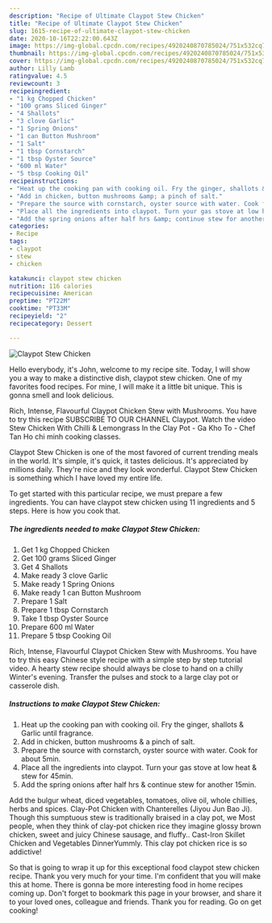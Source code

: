 ```yaml
---
description: "Recipe of Ultimate Claypot Stew Chicken"
title: "Recipe of Ultimate Claypot Stew Chicken"
slug: 1615-recipe-of-ultimate-claypot-stew-chicken
date: 2020-10-16T22:22:00.643Z
image: https://img-global.cpcdn.com/recipes/4920240870785024/751x532cq70/claypot-stew-chicken-recipe-main-photo.jpg
thumbnail: https://img-global.cpcdn.com/recipes/4920240870785024/751x532cq70/claypot-stew-chicken-recipe-main-photo.jpg
cover: https://img-global.cpcdn.com/recipes/4920240870785024/751x532cq70/claypot-stew-chicken-recipe-main-photo.jpg
author: Lilly Lamb
ratingvalue: 4.5
reviewcount: 3
recipeingredient:
- "1 kg Chopped Chicken"
- "100 grams Sliced Ginger"
- "4 Shallots"
- "3 clove Garlic"
- "1 Spring Onions"
- "1 can Button Mushroom"
- "1 Salt"
- "1 tbsp Cornstarch"
- "1 tbsp Oyster Source"
- "600 ml Water"
- "5 tbsp Cooking Oil"
recipeinstructions:
- "Heat up the cooking pan with cooking oil. Fry the ginger, shallots &amp; Garlic until fragrance."
- "Add in chicken, button mushrooms &amp; a pinch of salt."
- "Prepare the source with cornstarch, oyster source with water. Cook for about 5min."
- "Place all the ingredients into claypot. Turn your gas stove at low heat &amp; stew for 45min."
- "Add the spring onions after half hrs &amp; continue stew for another 15min."
categories:
- Recipe
tags:
- claypot
- stew
- chicken

katakunci: claypot stew chicken 
nutrition: 116 calories
recipecuisine: American
preptime: "PT22M"
cooktime: "PT33M"
recipeyield: "2"
recipecategory: Dessert

---
```



![Claypot Stew Chicken](https://img-global.cpcdn.com/recipes/4920240870785024/751x532cq70/claypot-stew-chicken-recipe-main-photo.jpg)

Hello everybody, it's John, welcome to my recipe site. Today, I will show you a way to make a distinctive dish, claypot stew chicken. One of my favorites food recipes. For mine, I will make it a little bit unique. This is gonna smell and look delicious.

Rich, Intense, Flavourful Claypot Chicken Stew with Mushrooms. You have to try this recipe SUBSCRIBE TO OUR CHANNEL Claypot. Watch the video Stew Chicken With Chilli &amp; Lemongrass In the Clay Pot - Ga Kho To - Chef Tan Ho chi minh cooking classes.

Claypot Stew Chicken is one of the most favored of current trending meals in the world. It's simple, it's quick, it tastes delicious. It's appreciated by millions daily. They're nice and they look wonderful. Claypot Stew Chicken is something which I have loved my entire life.


To get started with this particular recipe, we must prepare a few ingredients. You can have claypot stew chicken using 11 ingredients and 5 steps. Here is how you cook that.

<!--inarticleads1-->

##### The ingredients needed to make Claypot Stew Chicken:

1. Get 1 kg Chopped Chicken
1. Get 100 grams Sliced Ginger
1. Get 4 Shallots
1. Make ready 3 clove Garlic
1. Make ready 1 Spring Onions
1. Make ready 1 can Button Mushroom
1. Prepare 1 Salt
1. Prepare 1 tbsp Cornstarch
1. Take 1 tbsp Oyster Source
1. Prepare 600 ml Water
1. Prepare 5 tbsp Cooking Oil


Rich, Intense, Flavourful Claypot Chicken Stew with Mushrooms. You have to try this easy Chinese style recipe with a simple step by step tutorial video. A hearty stew recipe should always be close to hand on a chilly Winter&#39;s evening. Transfer the pulses and stock to a large clay pot or casserole dish. 

<!--inarticleads2-->

##### Instructions to make Claypot Stew Chicken:

1. Heat up the cooking pan with cooking oil. Fry the ginger, shallots &amp; Garlic until fragrance.
1. Add in chicken, button mushrooms &amp; a pinch of salt.
1. Prepare the source with cornstarch, oyster source with water. Cook for about 5min.
1. Place all the ingredients into claypot. Turn your gas stove at low heat &amp; stew for 45min.
1. Add the spring onions after half hrs &amp; continue stew for another 15min.


Add the bulgur wheat, diced vegetables, tomatoes, olive oil, whole chillies, herbs and spices. Clay-Pot Chicken with Chanterelles (Jiyou Jun Bao Ji). Though this sumptuous stew is traditionally braised in a clay pot, we Most people, when they think of clay-pot chicken rice they imagine glossy brown chicken, sweet and juicy Chinese sausage, and fluffy.. Cast-Iron Skillet Chicken and Vegetables DinnerYummly. This clay pot chicken rice is so addictive! 

So that is going to wrap it up for this exceptional food claypot stew chicken recipe. Thank you very much for your time. I'm confident that you will make this at home. There is gonna be more interesting food in home recipes coming up. Don't forget to bookmark this page in your browser, and share it to your loved ones, colleague and friends. Thank you for reading. Go on get cooking!
